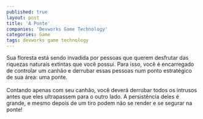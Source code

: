 ```yaml
---
published: true
layout: post
title: 'A Ponte'
companies: 'Devworks Game Technology'
categories: Game
tags: devworks game technology
---
```

Sua floresta est&aacute; sendo invadida por pessoas que querem desfrutar das riquezas naturais extintas que voc&ecirc; possui. Para isso, voc&ecirc; &eacute; encarregado de controlar um canh&atilde;o e derrubar essas pessoas num ponto estrat&eacute;gico de sua &aacute;rea: uma ponte.<br /><br />Contando apenas com seu canh&atilde;o, voc&ecirc; dever&aacute; derrubar todos os intrusos antes que eles ultrapassem para o outro lado. A persist&ecirc;ncia deles &eacute; grande, e mesmo depois de um tiro podem n&atilde;o se render e se segurar na ponte!
